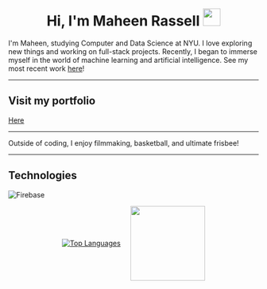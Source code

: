 <h1 align="center"><b>Hi, I'm Maheen Rassell </b><img src="https://media.giphy.com/media/hvRJCLFzcasrR4ia7z/giphy.gif" width="35"></h1>

<p>I'm Maheen, studying Computer and Data Science at NYU. I love exploring new things and working on full-stack projects. Recently, I began to immerse myself in the world of machine learning and artificial intelligence. See my most recent work <a href="https://ordinary-health-cab.notion.site/Image-Classification-Neural-Network-FROM-SCRATCH-72aa4de370f54d5d8a30dd50da0a92f3?pvs=4">here</a>!</p>

<hr>

<h2>Visit my portfolio</h2>
<p><a href="https://mrassell.com">Here</a></p>

<hr>

<p>Outside of coding, I enjoy filmmaking, basketball, and ultimate frisbee!</p>

<hr>

<h2>Technologies</h2>
<p>
  <img src="https://img.shields.io/badge/firebase-a08021?style=for-the-badge&logo=firebase&logoColor=ffcd34" alt="Firebase">
</p>

<div style="display: flex; align-items: center; justify-content: center;">
  <a href="https://github.com/anuraghazra/github-readme-stats">
    <img src="https://github-readme-stats.vercel.app/api/top-langs/?username=mrassell" alt="Top Languages">
  </a>
  <img src="https://i.giphy.com/media/v1.Y2lkPTc5MGI3NjExbjQwenliZmZzeWdvNGFqNjlzZ3RvZ3hleXMwenc5c3V0MHl0bWJrdCZlcD12MV9pbnRlcm5hbF9naWZfYnlfaWQmY3Q9Zw/du3J3cXyzhj75IOgvA/giphy.gif" width="150" style="margin-left: 20px;">
</div>
